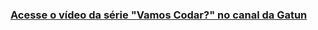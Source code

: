 ### [ Acesse o vídeo da série "Vamos Codar?" no canal da Gatun ](https://www.youtube.com/watch?v=_4uZ70QEKoE)
